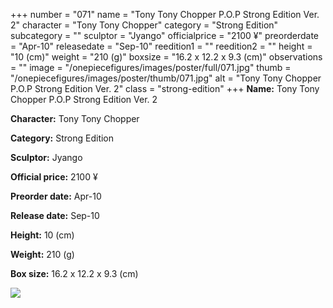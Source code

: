 +++
number = "071"
name = "Tony Tony Chopper P.O.P Strong Edition Ver. 2"
character = "Tony Tony Chopper"
category = "Strong Edition"
subcategory = ""
sculptor = "Jyango"
officialprice = "2100 ¥"
preorderdate = "Apr-10"
releasedate = "Sep-10"
reedition1 = ""
reedition2 = ""
height = "10 (cm)"
weight = "210 (g)"
boxsize = "16.2 x 12.2 x 9.3 (cm)"
observations = ""
image = "/onepiecefigures/images/poster/full/071.jpg"
thumb = "/onepiecefigures/images/poster/thumb/071.jpg"
alt = "Tony Tony Chopper P.O.P Strong Edition Ver. 2"
class = "strong-edition"
+++
**Name:** Tony Tony Chopper P.O.P Strong Edition Ver. 2

**Character:** Tony Tony Chopper

**Category:** Strong Edition 

**Sculptor:** Jyango

**Official price:** 2100 ¥

**Preorder date:** Apr-10

**Release date:** Sep-10

**Height:** 10 (cm)

**Weight:** 210 (g)

**Box size:** 16.2 x 12.2 x 9.3 (cm)

<img src="/onepiecefigures/images/poster/thumb/071.jpg">
